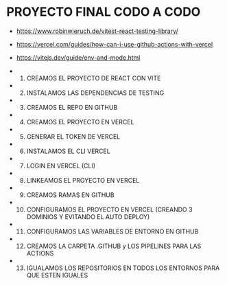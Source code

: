 # PROYECTO FINAL CODO A CODO

- https://www.robinwieruch.de/vitest-react-testing-library/

- https://vercel.com/guides/how-can-i-use-github-actions-with-vercel

- https://vitejs.dev/guide/env-and-mode.html

- 1. CREAMOS EL PROYECTO DE REACT CON VITE
- 2. INSTALAMOS LAS DEPENDENCIAS DE TESTING
- 3. CREAMOS EL REPO EN GITHUB
- 4. CREAMOS EL PROYECTO EN VERCEL
- 5. GENERAR EL TOKEN DE VERCEL
- 6. INSTALAMOS EL CLI VERCEL
- 7. LOGIN EN VERCEL (CLI)
- 8. LINKEAMOS EL PROYECTO EN VERCEL
- 9. CREAMOS RAMAS EN GITHUB
- 10. CONFIGURAMOS EL PROYECTO EN VERCEL (CREANDO 3 DOMINIOS Y EVITANDO EL AUTO DEPLOY)
- 11. CONFIGURAMOS LAS VARIABLES DE ENTORNO EN GITHUB
- 12. CREAMOS LA CARPETA .GITHUB y LOS PIPELINES PARA LAS ACTIONS
- 13. IGUALAMOS LOS REPOSITORIOS EN TODOS LOS ENTORNOS PARA QUE ESTEN IGUALES
